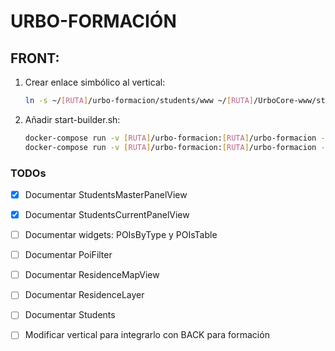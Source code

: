 <h1>URBO-FORMACIÓN</H1>

<h2>FRONT: </h2>

1. Crear enlace simbólico al vertical:

    ```bash
    ln -s ~/[RUTA]/urbo-formacion/students/www ~/[RUTA]/UrboCore-www/students
    ```

2. Añadir start-builder.sh:

    ```bash
    docker-compose run -v [RUTA]/urbo-formacion:[RUTA]/urbo-formacion -v [RUTA] -p 8085:80 --rm www > /dev/null &
    docker-compose run -v [RUTA]/urbo-formacion:[RUTA]/urbo-formacion -v --rm www_builder
    ```
<h3> TODOs </h3>

* [X] Documentar StudentsMasterPanelView
* [X] Documentar StudentsCurrentPanelView
* [ ] Documentar widgets: POIsByType y POIsTable
* [ ] Documentar PoiFilter
* [ ] Documentar ResidenceMapView
* [ ] Documentar ResidenceLayer
* [ ] Documentar Students
* [ ] Modificar vertical para integrarlo con BACK para formación










